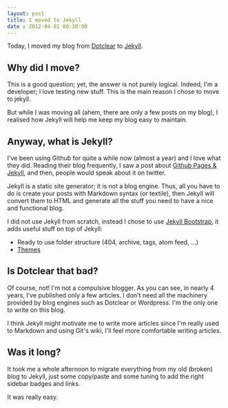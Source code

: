 ```yaml
---
layout: post
title: I moved to Jekyll
date : 2012-04-01 00:30:00
---
```


Today, I moved my blog from [Dotclear](http://dotclear.org) to [Jekyll](https://github.com/mojombo/jekyll).

## Why did I move?

This is a good question; yet, the answer is not purely logical. Indeed, I'm a developer; I love testing new stuff. This is the main reason I chose to move to jekyll.

But while I was moving all (ahem, there are only a few posts on my blog), I realised how Jekyll will help me keep my blog easy to maintain.

## Anyway, what is Jekyll?

I've been using Github for quite a while now (almost a year) and I love what they did. Reading their blog frequently, I saw a post about [Github Pages & Jekyll](https://github.com/blog/272-github-pages), and then, people would speak about it on twitter.

Jekyll is a static site generator; it is not a blog engine. Thus, all you have to do is create your posts with Markdown syntax (or textile), then Jekyll will convert them to HTML and generate all the stuff you need to have a nice and functional blog.

I did not use Jekyll from scratch, instead I chose to use [Jekyll Bootstrap](http://jekyllbootstrap.com), it adds useful stuff on top of Jekyll:

* Ready to use folder structure (404, archive, tags, atom feed, ...)
* [Themes](http://themes.jekyllbootstrap.com/)

## Is Dotclear that bad?

Of course, not! I'm not a compulsive blogger. As you can see, in nearly 4 years, I've published only a few articles. I don't need all the machinery provided by blog engines such as Dotclear or Wordpress. I'm the only one to write on this blog.

I think Jekyll might motivate me to write more articles since I'm really used to Markdown and using Git's wiki, I'll feel more comfortable writing articles.

## Was it long?

It took me a whole afternoon to migrate everything from my old (broken) blog to Jekyll, just some copy/paste and some tuning to add the right sidebar badges and links.

It was really easy.

